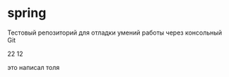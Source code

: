 # spring

Тестовый репозиторий для отладки умений работы через консольный Git

22
12

это написал толя
